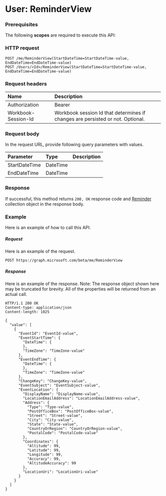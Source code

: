 # User: ReminderView


### Prerequisites
The following **scopes** are required to execute this API: 
### HTTP request
<!-- { "blockType": "ignored" } -->
```http
POST /me/ReminderView(StartDateTime=StartDateTime-value, EndDateTime=EndDateTime-value)
POST /Users/<Id>/ReminderView(StartDateTime=StartDateTime-value, EndDateTime=EndDateTime-value)

```
### Request headers
| Name       | Description|
|:---------------|:----------|
| Authorization  | Bearer <code>|
| Workbook-Session-Id  | Workbook session Id that determines if changes are persisted or not. Optional.|

### Request body
In the request URL, provide following query parameters with values.

| Parameter	   | Type	|Description|
|:---------------|:--------|:----------|
|StartDateTime|DateTime||
|EndDateTime|DateTime||

### Response
If successful, this method returns `200, OK` response code and [Reminder](../resources/reminder.md) collection object in the response body.

### Example
Here is an example of how to call this API.
##### Request
Here is an example of the request.
<!-- {
  "blockType": "request",
  "name": "user_reminderview"
}-->
```http
POST https://graph.microsoft.com/beta/me/ReminderView
```

##### Response
Here is an example of the response. Note: The response object shown here may be truncated for brevity. All of the properties will be returned from an actual call.
<!-- {
  "blockType": "response",
  "truncated": true,
  "@odata.type": "microsoft.graph.Reminder",
  "isCollection": true
} -->
```http
HTTP/1.1 200 OK
Content-type: application/json
Content-length: 1025

{
  "value": [
    {
      "EventId": "EventId-value",
      "EventStartTime": {
        "DateTime": {
        },
        "TimeZone": "TimeZone-value"
      },
      "EventEndTime": {
        "DateTime": {
        },
        "TimeZone": "TimeZone-value"
      },
      "ChangeKey": "ChangeKey-value",
      "EventSubject": "EventSubject-value",
      "EventLocation": {
        "DisplayName": "DisplayName-value",
        "LocationEmailAddress": "LocationEmailAddress-value",
        "Address": {
          "Type": "Type-value",
          "PostOfficeBox": "PostOfficeBox-value",
          "Street": "Street-value",
          "City": "City-value",
          "State": "State-value",
          "CountryOrRegion": "CountryOrRegion-value",
          "PostalCode": "PostalCode-value"
        },
        "Coordinates": {
          "Altitude": 99,
          "Latitude": 99,
          "Longitude": 99,
          "Accuracy": 99,
          "AltitudeAccuracy": 99
        },
        "LocationUri": "LocationUri-value"
      }
    }
  ]
}
```

<!-- uuid: 8fcb5dbc-d5aa-4681-8e31-b001d5168d79
2015-10-25 14:57:30 UTC -->
<!-- {
  "type": "#page.annotation",
  "description": "User: ReminderView",
  "keywords": "",
  "section": "documentation",
  "tocPath": ""
}-->